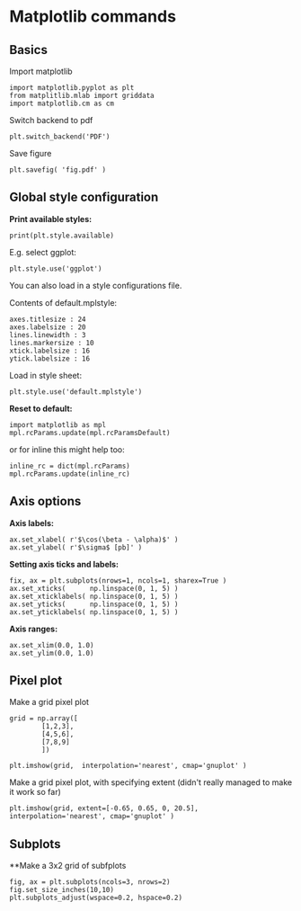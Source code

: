 # Matplotlib commands


## Basics

Import matplotlib

~~~~
import matplotlib.pyplot as plt
from matplitlib.mlab import griddata
import matplotlib.cm as cm
~~~~

Switch backend to pdf

~~~~
plt.switch_backend('PDF')
~~~~

Save figure

~~~~
plt.savefig( 'fig.pdf' )
~~~~

## Global style configuration

**Print available styles:**

~~~~
print(plt.style.available)
~~~~

E.g. select ggplot:

~~~~
plt.style.use('ggplot')
~~~~

You can also load in a style configurations file.

Contents of default.mplstyle:

~~~~
axes.titlesize : 24
axes.labelsize : 20
lines.linewidth : 3
lines.markersize : 10
xtick.labelsize : 16
ytick.labelsize : 16
~~~~

Load in style sheet:

~~~~
plt.style.use('default.mplstyle')
~~~~

**Reset to default:**

~~~~
import matplotlib as mpl
mpl.rcParams.update(mpl.rcParamsDefault)
~~~~

or for inline this might help too:

~~~~
inline_rc = dict(mpl.rcParams)
mpl.rcParams.update(inline_rc)
~~~~

## Axis options

**Axis labels:**

~~~~
ax.set_xlabel( r'$\cos(\beta - \alpha)$' )
ax.set_ylabel( r'$\sigma$ [pb]' )
~~~~

**Setting axis ticks and labels:**

~~~~
fix, ax = plt.subplots(nrows=1, ncols=1, sharex=True )
ax.set_xticks(      np.linspace(0, 1, 5) )
ax.set_xticklabels( np.linspace(0, 1, 5) )
ax.set_yticks(      np.linspace(0, 1, 5) )
ax.set_yticklabels( np.linspace(0, 1, 5) )
~~~~

**Axis ranges:**

~~~~
ax.set_xlim(0.0, 1.0)
ax.set_ylim(0.0, 1.0)
~~~~

## Pixel plot

Make a grid pixel plot

~~~~
grid = np.array([
        [1,2,3],
        [4,5,6],
        [7,8,9]
        ])

plt.imshow(grid,  interpolation='nearest', cmap='gnuplot' )
~~~~


Make a grid pixel plot, with specifying extent (didn't really managed to make it work so far)

~~~~
plt.imshow(grid, extent=[-0.65, 0.65, 0, 20.5], interpolation='nearest', cmap='gnuplot' )
~~~~

## Subplots

**Make a 3x2 grid of subfplots

~~~~
fig, ax = plt.subplots(ncols=3, nrows=2)
fig.set_size_inches(10,10)
plt.subplots_adjust(wspace=0.2, hspace=0.2)
~~~~


